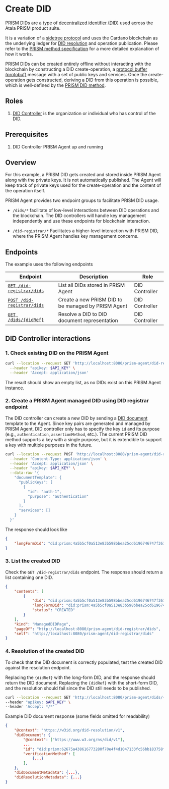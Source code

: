 # Create DID

PRISM DIDs are a type of [decentralized identifier (DID)](/docs/concepts/glossary#decentralized-identifier) used across the Atala PRISM product suite.

It is a variation of a [sidetree protocol](https://identity.foundation/sidetree/spec/) and uses the Cardano blockchain as the underlying ledger for [DID resolution](/docs/concepts/glossary#did-resolution) and operation publication.
Please refer to the [PRISM method specification](https://github.com/input-output-hk/prism-did-method-spec/blob/main/w3c-spec/PRISM-method.md) for a more detailed explanation of how it works.

PRISM DIDs can be created entirely offline without interacting with the blockchain by constructing a DID create-operation, a [protocol buffer (protobuf)](/docs/concepts/glossary#protocol-buffer) message with a set of public keys and services.
Once the create-operation gets constructed, deriving a DID from this operation is possible, which is well-defined by the [PRISM DID method](https://github.com/input-output-hk/prism-did-method-spec/blob/main/w3c-spec/PRISM-method.md).

## Roles

1. [DID Controller](/docs/concepts/glossary#did-controller) is the organization or individual who has control of the DID.

## Prerequisites

1. DID Controller PRISM Agent up and running

## Overview

For this example, a PRISM DID gets created and stored inside PRISM Agent along with the private keys. It is not automatically published.
The Agent will keep track of private keys used for the create-operation and the content of the operation itself.

PRISM Agent provides two endpoint groups to facilitate PRISM DID usage.

- `/dids/*`
facilitate of low-level interactions between DID operations and the blockchain.
The DID controllers will handle key management independently and use these endpoints for blockchain interaction.

- `/did-registrar/*`
Facilitates a higher-level interaction with PRISM DID, where the PRISM Agent handles key management concerns.

## Endpoints

The example uses the following endpoints

| Endpoint                                                                               | Description                                         | Role           |
|----------------------------------------------------------------------------------------|-----------------------------------------------------|----------------|
| [`GET /did-registrar/dids`](/agent-api/#tag/DID-Registrar/operation/listManagedDid)    | List all DIDs stored in PRISM Agent                 | DID Controller |
| [`POST /did-registrar/dids`](/agent-api/#tag/DID-Registrar/operation/createManagedDid) | Create a new PRISM DID to be managed by PRISM Agent | DID Controller |
| [`GET /dids/{didRef}`](/agent-api/#tag/DID/operation/getDid)                           | Resolve a DID to DID document representation        | DID Controller |

## DID Controller interactions

### 1. Check existing DID on the PRISM Agent

```bash
curl --location --request GET 'http://localhost:8080/prism-agent/did-registrar/dids' \
  --header "apikey: $API_KEY" \
  --header 'Accept: application/json'
```
The result should show an empty list, as no DIDs exist on this PRISM Agent instance.

### 2. Create a PRISM Agent managed DID using DID registrar endpoint

The DID controller can create a new DID by sending a [DID document](/docs/concepts/glossary#did-document) template to the Agent.
Since key pairs are generated and managed by PRISM Agent, DID controller only has to specify the key `id` and its purpose (e.g., `authentication`, `assertionMethod`, etc.).
The current PRISM DID method supports a key with a single purpose, but it is extendible to support a key with multiple purposes in the future.

```bash
curl --location --request POST 'http://localhost:8080/prism-agent/did-registrar/dids' \
  --header 'Content-Type: application/json' \
  --header 'Accept: application/json' \
  --header "apikey: $API_KEY" \
  --data-raw '{
    "documentTemplate": {
      "publicKeys": [
        {
          "id": "auth-1",
          "purpose": "authentication"
        }
      ],
      "services": []
    }
  }'
```

The response should look like

```json
{
    "longFormDid": "did:prism:4a5b5cf0a513e83b598bbea25cd6196746747f361a73ef77068268bc9bd732ff:Cr4BCrsBElsKBmF1dGgtMRAEQk8KCXNlY3AyNTZrMRIg0opTuxu-zt6aRbT1tPniG4eu4CYsQPM3rrLzvzNiNgwaIIFTnyT2N4U7qCQ78qtWC3-p0el6Hvv8qxG5uuEw-WgMElwKB21hc3RlcjAQAUJPCglzZWNwMjU2azESIKhBU0eCOO6Vinz_8vhtFSAhYYqrkEXC8PHGxkuIUev8GiAydFHLXb7c22A1Uj_PR21NZp6BCDQqNq2xd244txRgsQ"
}
```

### 3. List the created DID

Check the `GET /did-registrar/dids` endpoint. The response should return a list containing one DID.

```json
{
    "contents": [
        {
            "did": "did:prism:4a5b5cf0a513e83b598bbea25cd6196746747f361a73ef77068268bc9bd732ff",
            "longFormDid": "did:prism:4a5b5cf0a513e83b598bbea25cd6196746747f361a73ef77068268bc9bd732ff:Cr4BCrsBElsKBmF1dGgtMRAEQk8KCXNlY3AyNTZrMRIg0opTuxu-zt6aRbT1tPniG4eu4CYsQPM3rrLzvzNiNgwaIIFTnyT2N4U7qCQ78qtWC3-p0el6Hvv8qxG5uuEw-WgMElwKB21hc3RlcjAQAUJPCglzZWNwMjU2azESIKhBU0eCOO6Vinz_8vhtFSAhYYqrkEXC8PHGxkuIUev8GiAydFHLXb7c22A1Uj_PR21NZp6BCDQqNq2xd244txRgsQ",
            "status": "CREATED"
        }
    ],
    "kind": "ManagedDIDPage",
    "pageOf": "http://localhost:8080/prism-agent/did-registrar/dids",
    "self": "http://localhost:8080/prism-agent/did-registrar/dids"
}
```

### 4. Resolution of the created DID

To check that the DID document is correctly populated, test the created DID against the resolution endpoint.

Replacing the `{didRef}` with the long-form DID, and the response should return the DID document.
Replacing the `{didRef}` with the short-form DID, and the resolution should fail since the DID still needs to be published.

```bash
curl --location --request GET 'http://localhost:8080/prism-agent/dids/{didRef}' \
--header "apikey: $API_KEY" \
--header 'Accept: */*'
```

Example DID document response (some fields omitted for readability)

```json
{
    "@context": "https://w3id.org/did-resolution/v1",
    "didDocument": {
        "@context": ["https://www.w3.org/ns/did/v1"],
        ...
        "id": "did:prism:62675a438616773280f70e4f4d1047133fc56bb183758fcccd5d5714ea5b1959:Cr0BCroBEloKBWtleS0xEARCTwoJc2VjcDI1NmsxEiDRh7iIj8WKJ28nde1uc6ZnEBWIwEVMXlIEmrqCo-bE5Bogn6o2TzP0HzekLOhA-06MrIpOuaaHL_Rhy01wyjV4ypsSXAoHbWFzdGVyMBABQk8KCXNlY3AyNTZrMRIg0y28R1CS3F0-kwNcQShdRhtcvz-LQlI86z1DIYrKM7oaIPkmCAegj-sSaAy0zTxrR9F4TSXB-62vCQxIsEovkEcA",
        "verificationMethod": [
            {...}
        ],
    },
    "didDocumentMetadata": {...},
    "didResolutionMetadata": {...}
}
```
